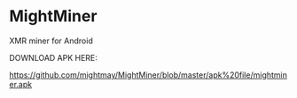 # MightMiner
XMR miner for Android

DOWNLOAD APK HERE:


https://github.com/mightmay/MightMiner/blob/master/apk%20file/mightminer.apk
